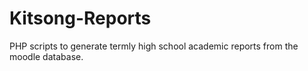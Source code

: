 # Kitsong-Reports
PHP scripts to generate termly high school academic reports from the moodle database.
